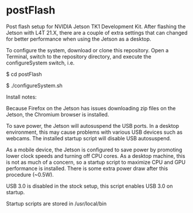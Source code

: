 # postFlash
Post flash setup for NVIDIA Jetson TK1 Development Kit. After flashing the Jetson with L4T 21.X, there are a couple of extra settings that can changed for better performance when using the Jetson as a desktop. 

To configure the system, download or clone this repository. Open a Terminal, switch to the repository directory, and execute the configureSystem switch, i.e.

$ cd postFlash

$ ./configureSystem.sh

Install notes:

Because Firefox on the Jetson has issues downloading zip files on the Jetson, the Chromium browser is installed. 

To save power, the Jetson will autosuspend the USB ports. In a desktop environment, this may cause problems with various USB devices such as webcams. The installed startup script will disable USB autosuspend.

As a mobile device, the Jetson is configured to save power by promoting lower clock speeds and turning off CPU cores. As a desktop machine, this is not as much of a concern, so a startup script to maximize CPU and GPU performance is installed. There is some extra power draw after this procedure (~0.5W).

USB 3.0 is disabled in the stock setup, this script enables USB 3.0 on startup.

Startup scripts are stored in /usr/local/bin
